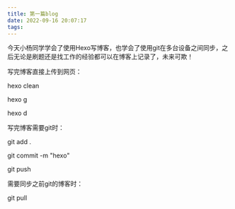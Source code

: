 ```yaml
---
title: 第一篇blog
date: 2022-09-16 20:07:17
tags:
---
```


今天小杨同学学会了使用Hexo写博客，也学会了使用git在多台设备之间同步，之后无论是刷题还是找工作的经验都可以在博客上记录了，未来可欺！


写完博客直接上传到网页：

hexo clean

hexo g

hexo d

写完博客需要git时：

git add .

git commit -m "hexo"

git push

需要同步之前git的博客时：

git pull
